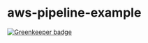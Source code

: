 # aws-pipeline-example

[![Greenkeeper badge](https://badges.greenkeeper.io/Amri91/aws-pipeline-example.svg)](https://greenkeeper.io/)